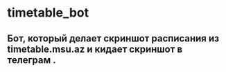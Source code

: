 # timetable_bot
## Бот, который делает скриншот расписания из timetable.msu.az и кидает скриншот в телеграм .
